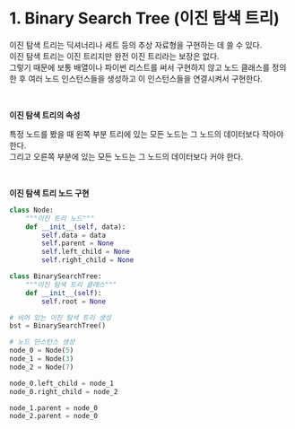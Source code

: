 # 1. Binary Search Tree (이진 탐색 트리)

이진 탐색 트리는 딕셔너리나 세트 등의 추상 자료형을 구현하는 데 쓸 수 있다. <br>
이진 탐색 트리는 이진 트리지만 완전 이진 트리라는 보장은 없다. <br>
그렇기 때문에 보통 배열이나 파이썬 리스트를 써서 구현하지 않고 노드 클래스를 정의한 후 여러 노드 인스턴스들을 생성하고 이 인스턴스들을 연결시켜서 구현한다.

<br>

**이진 탐색 트리의 속성**

특정 노드를 봤을 때 왼쪽 부분 트리에 있는 모든 노드는 그 노드의 데이터보다 작아야 한다. <br>
그리고 오른쪽 부분에 있는 모든 노드는 그 노드의 데이터보다 커야 한다.

<br>

**이진 탐색 트리 노드 구현**

```python
class Node:
    """이진 트리 노드"""
    def __init__(self, data):
        self.data = data
        self.parent = None
        self.left_child = None
        self.right_child = None

class BinarySearchTree:
    """이진 탐색 트리 클래스"""
    def __init__(self):
        self.root = None

# 비어 있는 이진 탐색 트리 생성
bst = BinarySearchTree()

# 노드 인스턴스 생성
node_0 = Node(5)
node_1 = Node(3)
node_2 = Node(7)

node_0.left_child = node_1
node_0.right_child = node_2

node_1.parent = node_0
node_2.parent = node_0
```
